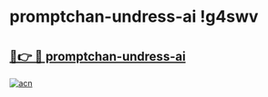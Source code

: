 # promptchan-undress-ai !g4swv

# <h2><a href="https://66s401.esa.edu.pl?title=promptchan-undress-ai&ref=g4swv">🔗👉 🔴 promptchan-undress-ai</a></h2>

[![acn](https://github.com/user-attachments/assets/0f9c940e-d8b0-45ae-aac7-cd30a18b3e1c)](https://66s401.esa.edu.pl?title=promptchan-undress-ai&ref=g4swv)

